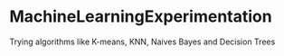 # MachineLearningExperimentation
Trying algorithms like K-means, KNN, Naives Bayes and Decision Trees
